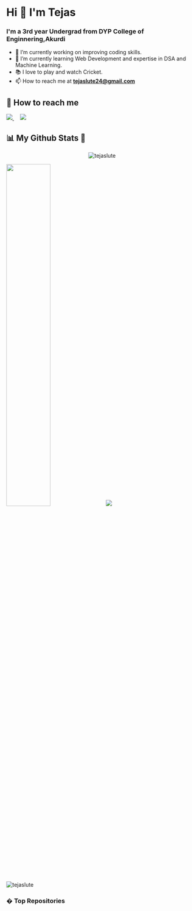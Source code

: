 # Hi 👋 I'm Tejas

### I'm a 3rd year Undergrad from DYP College of Enginnering,Akurdi

- 🔭 I’m currently working on improving coding skills.
- 🌱 I’m currently learning Web Development and expertise in DSA and Machine Learning.
- 📚 I love to play and watch Cricket.
- 📫 How to reach me at **tejaslute24@gmail.com**

## 🤙 How to reach me

<p>
  <a href="https://twitter.com/lute_tejas" rel="nofollow">
    <img src="https://img.shields.io/twitter/follow/lute_tejas?label=Twitter&logo=twitter&style=for-the-badge&color=blue" style="max-width: 100%;">
  </a>
  &nbsp &nbsp
  <a href="https://www.linkedin.com/in/tejas-lute-837705213/" rel="nofollow">
    <img src="https://img.shields.io/badge/LinkedIn-blue?style=for-the-badge&logo=linkedin&labelcolor=blue" style="max-width: 100%;">
  </a>
</p>

## 📊 <strong> My Github Stats 🚀 </strong>

<p align="center">
  <img src="https://komarev.com/ghpvc/?username=tejaslutel&color=green&color=green" alt="tejaslute" /> 
</p>
<p>
  <img width=48% src="https://github-readme-stats.vercel.app/api?username=tejaslute&show_icons=true&theme=radical" /> &nbsp &nbsp
  <img width-48% src="https://github-readme-stats.vercel.app/api/top-langs/?username=tejaslute&layout&theme=radical" />
</p>

 <p>
    <img align="center" src="https://github-readme-streak-stats.herokuapp.com/?user=tejaslute&show_icons=true&theme=radical" alt="tejaslute" />
</p>
  
  ### � Top Repositories
  
<!--   <p>
  <img width=48% src="https://github-readme-stats.vercel.app/api/pin/?username=tejaslute&repo=your-repo-name" />
  &nbsp &nbsp
  <img width=48% src="https://github-readme-stats.vercel.app/api/pin/?username=tejaslute&repo=your-repo-name" />
</p> -->
